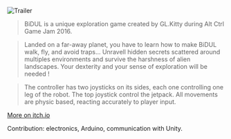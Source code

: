 ![Trailer](https://player.vimeo.com/video/194089600 "iframe,16:9")

> BiDUL is a unique exploration game created by GL.Kitty during Alt Ctrl Game Jam 2016.

> Landed on a far-away planet, you have to learn how to make BiDUL walk, fly, and avoid traps... Unravell hidden secrets scattered around multiples environments and survive the harshness of alien landscapes. Your dexterity and your sense of exploration will be needed !

> The controller has two joysticks on its sides, each one controlling one leg of the robot. The top joystick control the jetpack. All movements are physic based, reacting accurately to player input.

[More on itch.io](https://glkitty.itch.io/bidul)

Contribution: electronics, Arduino, communication with Unity.

